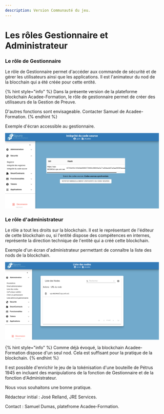 ```yaml
---
description: Version Communauté du jeu.
---
```


# Les rôles Gestionnaire et Administrateur

### Le rôle de Gestionnaire

Le rôle de Gestionnaire permet d'accéder aux commande de sécurité et de gérer les utilisateurs ainsi que les applications. Il est l'animateur du nod de la blocchain qui a été créée pour cette entité.

{% hint style="info" %}
Dans la présente version de la plateforme blockchain Acadee-Formation, le rôle de gestionnaire permet de créer des utilisaeurs de la Gestion de Preuve.

D'autres fonctions sont envisageable. Contacter Samuel de Acadee-Formation.
{% endhint %}

Exemple d'écran accessible au gestionnaire.

![Vérification de l'intégrité du code source sur cette blockchain.](<../.gitbook/assets/image (21).png>)

### Le rôle d'administrateur

Le rôle a tout les droits sur la blockchain. Il est le représentant de l'éditeur de cette blockchain ou, si l'entité dispose des compétences en internes, représente la direction technique de l'entité qui a créé cette blockchain.

Exemple d'un écran d'administrateur permettant de connaître la liste des nods de la blockchain.

![Sur la gauche, détail du menu Administration. Et la liste des nods de cette blockchain.](<../.gitbook/assets/image (9).png>)

{% hint style="info" %}
Comme déjà évoqué, la blockchain Acadee-Formation dispose d'un seul nod. Cela est suffisant pour la pratique de la blockchain.
{% endhint %}

Il est possible d'enrichir le jeu de la tokénisation d'une bouteille de Pétrus 1945 en incluant des manipulations de la fonction de Gestionnaire et de la fonction d'Administrateur.

Nous vous souhaitons une bonne pratique.

Rédacteur initial : José Relland, JRE Services.

Contact : Samuel Dumas, platefrome Acadee-Formation.
